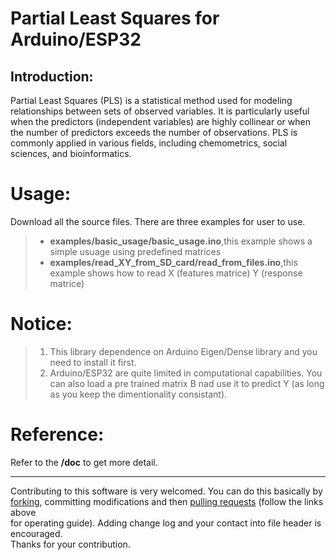 Partial Least Squares for Arduino/ESP32
=====================================  


Introduction:  
------------------------  
Partial Least Squares (PLS) is a statistical method used for modeling relationships between sets of observed variables. It is particularly useful when the predictors (independent variables) are highly collinear or when the number of predictors exceeds the number of observations. PLS is commonly applied in various fields, including chemometrics, social sciences, and bioinformatics.



Usage:
==========
Download all the source files.
There are three examples for user to use.
>* **examples/basic_usage/basic_usage.ino**,this example shows a simple usuage using predefined matrices
>* **examples/read_XY_from_SD_card/read_from_files.ino**,this example shows how to read X (features matrice) Y (response matrice)


Notice:
============
>1. This library dependence on Arduino Eigen/Dense library and you need to install it first.
>2. Arduino/ESP32 are quite limited in computational capabilities. You can also load a pre trained matrix B nad use it to predict 
Y (as long as you keep the dimentionality consistant).


Reference:
===============
Refer to the **/doc** to get more detail.

***

Contributing to this software is very welcomed. You can do this basically by<br>
[forking](https://help.github.com/articles/fork-a-repo), committing modifications and then [pulling requests](https://help.github.com/articles/using-pull-requests) (follow the links above<br>
for operating guide). Adding change log and your contact into file header is encouraged.<br>
Thanks for your contribution.

